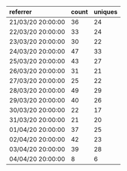 | referrer          | count | uniques |
| :---------------- | :---- | :------ |
| 21/03/20 20:00:00 | 36    | 24      |
| 22/03/20 20:00:00 | 33    | 24      |
| 23/03/20 20:00:00 | 30    | 22      |
| 24/03/20 20:00:00 | 47    | 33      |
| 25/03/20 20:00:00 | 43    | 27      |
| 26/03/20 20:00:00 | 31    | 21      |
| 27/03/20 20:00:00 | 25    | 22      |
| 28/03/20 20:00:00 | 49    | 29      |
| 29/03/20 20:00:00 | 40    | 26      |
| 30/03/20 20:00:00 | 22    | 17      |
| 31/03/20 20:00:00 | 21    | 20      |
| 01/04/20 20:00:00 | 37    | 25      |
| 02/04/20 20:00:00 | 42    | 23      |
| 03/04/20 20:00:00 | 39    | 28      |
| 04/04/20 20:00:00 | 8     | 6       |